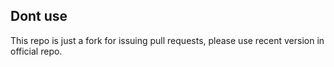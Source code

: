 ## Dont use

This repo is just a fork for issuing pull requests, please use recent version in official repo.
